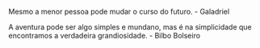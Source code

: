 Mesmo a menor pessoa pode mudar o curso do futuro. - Galadriel

A aventura pode ser algo simples e mundano, mas é na simplicidade que encontramos a verdadeira grandiosidade. - Bilbo Bolseiro
